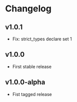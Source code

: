 # Changelog

## v1.0.1

* Fix: strict_types declare set 1

## v1.0.0

* First stable release

## v1.0.0-alpha

* Fist tagged release